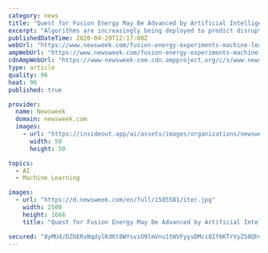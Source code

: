 ```yaml
---
category: news
title: "Quest for Fusion Energy May Be Advanced by Artificial Intelligence and Machine Learning"
excerpt: "Algorithms are increasingly being deployed to predict disruptions that could potentially occur during fusion experiments and may help turn the long-discussed energy source into reality, experts say."
publishedDateTime: 2020-04-29T12:17:00Z
webUrl: "https://www.newsweek.com/fusion-energy-experiments-machine-learning-artificial-intelligence-computing-iter-1500868"
ampWebUrl: "https://www.newsweek.com/fusion-energy-experiments-machine-learning-artificial-intelligence-computing-iter-1500868?amp=1"
cdnAmpWebUrl: "https://www-newsweek-com.cdn.ampproject.org/c/s/www.newsweek.com/fusion-energy-experiments-machine-learning-artificial-intelligence-computing-iter-1500868?amp=1"
type: article
quality: 96
heat: 96
published: true

provider:
  name: Newsweek
  domain: newsweek.com
  images:
    - url: "https://insideout.app/ai/assets/images/organizations/newsweek.com-50x50.jpg"
      width: 50
      height: 50

topics:
  - AI
  - Machine Learning

images:
  - url: "https://d.newsweek.com/en/full/1585581/iter.jpg"
    width: 2500
    height: 1666
    title: "Quest for Fusion Energy May Be Advanced by Artificial Intelligence and Machine Learning"

secured: "8yMU4/DZhERvNqdylKdKt8WYsviO9lmVnu1tWVFyyvDMci8If6KTrVyZS0Qhvt7ag7dZsFe/eTmfQUdmIuFrQDCAUzfCBdbzaOYDrm4Kb/rRSiye2yA5GOf3H+Uu2RQpen7ttG+wUWPWBYoUcJlfjjNqfQVlOAjY6Fd1GmHny253M0Fwn2swyRNRsnjmlxDOzrcxG+0XtIyiKMjoCRfGIAAHJwYgufSR7FOOQlzigUDfzyCaqH2fT78TkizoOGgKiOG/MufsFjXccg+6P9yX5nZiMxsi45NbK/sXLDMmBgkJLDWf9xKm7BSWP6TIpraImNIVjGiNfWFki2gbhnMX0Y4x2rCMs5CnMVzLFZaytD5WTEKPuDzZkWHJwSHAvcf98jgCMTCtFA3xXNc6nzOaVCJ9TaH/F7/17kOK+MxywW22iGRfI57Sj8ue54hn5aAgh8Z63klm4kYfnmQNyn8Mds1Ztd/WW/yEjVwC4IjZF88=;iM0bawioyqturdiwJC0qnw=="
---
```


